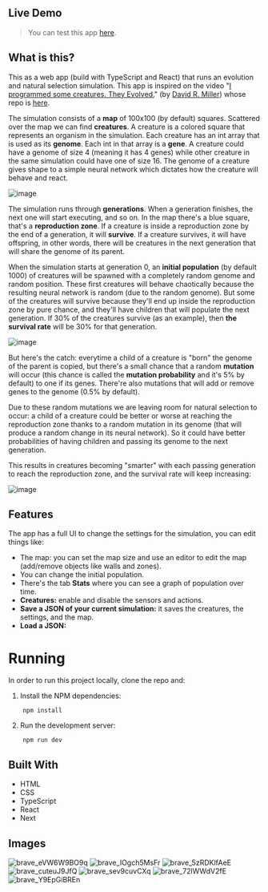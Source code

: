 ## Live Demo

>  You can test this app [here](https://evolution-simulation-v2.netlify.app/).

## What is this?

This as a web app (build with TypeScript and React) that runs an evolution and natural selection simulation. This app is inspired on the video "[I programmed some creatures. They Evolved.](https://www.youtube.com/watch?v=N3tRFayqVtk)" (by [David R. Miller](https://github.com/davidrmiller)) whose repo is [here](https://github.com/davidrmiller/biosim4).

The simulation consists of a **map** of 100x100 (by default) squares. Scattered over the map we can find **creatures**. A creature is a colored square that represents an organism in the simulation. Each creature has an int array that is used as its **genome**. Each int in that array is a **gene**. A creature could have a genome of size 4 (meaning it has 4 genes) while other creature in the same simulation could have one of size 16. The genome of a creature gives shape to a simple neural network which dictates how the creature will behave and react.

![image](https://github.com/carlo697/react-biosim/assets/16585568/1841c911-cace-4cef-854c-c56f5ba8498b)

The simulation runs through **generations**. When a generation finishes, the next one will start executing, and so on. In the map there's a blue square, that's a **reproduction zone**. If a creature is inside a reproduction zone by the end of a generation, it will **survive**. If a creature survives, it will have offspring, in other words, there will be creatures in the next generation that will share the genome of its parent.

When the simulation starts at generation 0, an **initial population** (by default 1000) of creatures will be spawned with a completely random genome and random position. These first creatures will behave chaotically because the resulting neural network is random (due to the random genome). But some of the creatures will survive because they'll end up inside the reproduction zone by pure chance, and they'll have children that will populate the next generation. If 30% of the creatures survive (as an example), then **the survival rate** will be 30% for that generation.

![image](https://github.com/carlo697/react-biosim/assets/16585568/c770ebda-30b9-4b07-bd00-3522d2565a4b)

But here's the catch: everytime a child of a creature is "born" the genome of the parent is copied, but there's a small chance that a random **mutation** will occur (this chance is called the **mutation probability** and it's 5% by default) to one if its genes. There're also mutations that will add or remove genes to the genome (0.5% by default).

Due to these random mutations we are leaving room for natural selection to occur: a child of a creature could be better or worse at reaching the reproduction zone thanks to a random mutation in its genome (that will produce a random change in its neural network). So it could have better probabilities of having children and passing its genome to the next generation.

This results in creatures becoming "smarter" with each passing generation to reach the reproduction zone, and the survival rate will keep increasing:

![image](https://github.com/carlo697/react-biosim/assets/16585568/0c6c9fe4-e6b8-4e3c-8afc-79cf6930cedb)

## Features

The app has a full UI to change the settings for the simulation, you can edit things like:
- The map: you can set the map size and use an editor to edit the map (add/remove objects like walls and zones).
- You can change the initial population.
- There's the tab **Stats** where you can see a graph of population over time.
- **Creatures:** enable and disable the sensors and actions.
- **Save a JSON of your current simulation:** it saves the creatures, the settings, and the map.
- **Load a JSON:**

# Running

In order to run this project locally, clone the repo and:

1. Install the NPM dependencies:
```
    npm install
```
2. Run the development server:
```
    npm run dev
```

## Built With

- HTML
- CSS
- TypeScript
- React
- Next

## Images
![brave_eVW6W9BO9q](https://github.com/carlo697/react-biosim/assets/16585568/d269be70-aa7c-4649-83b2-ddf3676e7732)
![brave_IOgch5MsFr](https://github.com/carlo697/react-biosim/assets/16585568/e930f46a-fd8f-4845-b946-23ed03c2df04)
![brave_5zRDKlfAeE](https://github.com/carlo697/react-biosim/assets/16585568/e3d12b92-62cd-4c09-a0cc-77b450189658)
![brave_cuteuJ9JfQ](https://github.com/carlo697/react-biosim/assets/16585568/1fe7e0e4-eb6d-4157-8d1e-912a3547d7d1)
![brave_sev9cuvCXq](https://github.com/carlo697/react-biosim/assets/16585568/3f01012e-02c4-49da-9cec-c4c9af1fef14)
![brave_72lWWdV2fE](https://github.com/carlo697/react-biosim/assets/16585568/2edbda70-04a3-4ef3-a823-ff487c3d96a1)
![brave_Y9EpGiBREn](https://github.com/carlo697/react-biosim/assets/16585568/de24e8b0-052b-4c16-ad31-a77110df3b05)
